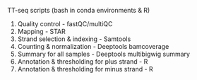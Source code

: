 TT-seq scripts (bash in conda environments & R)
1. Quality control - fastQC/multiQC
2. Mapping - STAR
3. Strand selection & indexing - Samtools
4. Counting & normalization - Deeptools bamcoverage
5. Summary for all samples - Deeptools multibigwig summary
6. Annotation & thresholding for plus strand - R
7. Annotation & thresholding for minus strand - R
